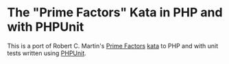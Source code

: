# The "Prime Factors" Kata in PHP and with PHPUnit

This is a port of Robert C. Martin's [Prime Factors](http://butunclebob.com/ArticleS.UncleBob.ThePrimeFactorsKata) [kata](http://en.wikipedia.org/wiki/Kata_%28programming%29) to PHP and with unit tests written using [PHPUnit](http://phpunit.de/).

